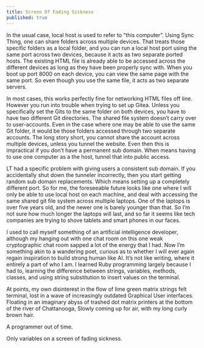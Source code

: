 ```yaml
---
title: Screen Of Fading Sickness
published: true
---
```

In the usual case, local host is used to refer to “this computer”. Using Sync Thing, one can share folders across multiple devices. That treats those specific folders as a local folder, and you can run a local host port using the same port across two devices, because it acts as two separate ported hosts. The existing HTML file is already able to be accessed across the different devices as long as they have been properly sync with. When you boot up port 8000 on each device, you can view the same page with the same port. So even though you use the same file, it acts as two separate servers.

In most cases, this works perfectly fine for networking HTML files off line. However you run into trouble when trying to set up Gitea. Unless you specifically set the Gits to the same folder on both devices, you have to have two different Git directories. The shared file system doesn’t carry over to user-accounts. Even in the case where one may be able to use the same Git folder, it would be those folders accessed through two separate accounts. The long story short, you cannot share the account across multiple devices, unless you tunnel the website. Even then this is impractical if you don’t have a permanent sub domain. When means having to use one computer as a the host, tunnel that into public access.

LT had a specific problem with giving users a consistent sub domain. If you accidentally shut down the tunneler incorrectly, then you start getting random sub domain replacements. Which means setting up a completely different port. So for me, the foreseeable future looks like one where I will only be able to use local host on each machine, and deal with accessing the same shared git file system across multiple laptops. One of the laptops is over five years old, and the newer one is barely younger than that. So I’m not sure how much longer the laptops will last, and so far it seems like tech companies are trying to shove tablets and smart phones in our faces.

I used to call myself something of an artificial intelligence developer, although my hanging out with one chat room on this one weak cryptographic chat room sapped a lot of the energy that I had. Now I’m something akin to a wandering poet, curious as to whether I will ever again regain inspiration to build strong human like AI. It’s not like writing, where it entirely a part of who I am. I learned Ruby programming largely because I had to, learning the difference between strings, variables, methods, classes, and using string substitution to insert values on the terminal.

At points, my own disinterest in the flow of lime green matrix strings felt terminal, lost in a wave of increasingly outdated Graphical User interfaces. Floating in an imaginary abyss of trashed dot matrix printers at the bottom of the river of Chattanooga, Slowly coming up for air, with my long curly brown hair.

A programmer out of time.

Only variables on a screen of fading sickness.
